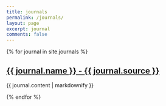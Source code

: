 ```yaml
---
title: journals
permalink: /journals/
layout: page
excerpt: journal 
comments: false
---
```


{% for journal in site.journals %}
<h2>
<a href="{{ journal.url }}">
{{ journal.name }} - {{ journal.source }}
</a>
</h2>
  <p>{{ journal.content | markdownify }}</p>
{% endfor %}
